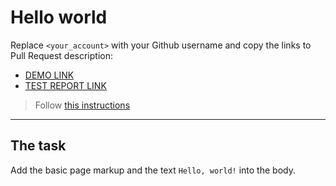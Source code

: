 # Hello world
Replace `<your_account>` with your Github username and copy the links to Pull Request description:
- [DEMO LINK](https://Dlonls.github.io/layout_hello-world/)
- [TEST REPORT LINK](https://Dlonls.github.io/layout_hello-world/report/html_report/)

> Follow [this instructions](https://mate-academy.github.io/layout_task-guideline/#how-to-solve-the-layout-tasks-on-github)
___

## The task 
Add the basic page markup and the text `Hello, world!` into the body.
